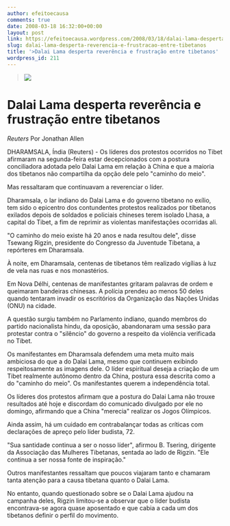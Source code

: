 ```yaml
---
author: efeitoecausa
comments: true
date: 2008-03-18 16:32:00+00:00
layout: post
link: https://efeitoecausa.wordpress.com/2008/03/18/dalai-lama-desperta-reverencia-e-frustracao-entre-tibetanos/
slug: dalai-lama-desperta-reverencia-e-frustracao-entre-tibetanos
title: '>Dalai Lama desperta reverência e frustração entre tibetanos'
wordpress_id: 211
---
```


>[![](http://efeitoecausa.files.wordpress.com/2008/03/dalai.jpg?w=227)](http://efeitoecausa.files.wordpress.com/2008/03/dalai.jpg)  

# Dalai Lama desperta reverência e frustração entre tibetanos 

 

_Reuters_ Por Jonathan Allen

 

DHARAMSALA, Índia (Reuters) - Os líderes dos protestos ocorridos no Tibet afirmaram na segunda-feira estar decepcionados com a postura conciliadora adotada pelo Dalai Lama em relação à China e que a maioria dos tibetanos não compartilha da opção dele pelo "caminho do meio".

 

Mas ressaltaram que continuavam a reverenciar o líder.

 

Dharamsala, o lar indiano do Dalai Lama e do governo tibetano no exílio, tem sido o epicentro dos contundentes protestos realizados por tibetanos exilados depois de soldados e policiais chineses terem isolado Lhasa, a capital do Tibet, a fim de reprimir as violentas manifestações ocorridas ali.

 

"O caminho do meio existe há 20 anos e nada resultou dele", disse Tsewang Rigzin, presidente do Congresso da Juventude Tibetana, a repórteres em Dharamsala.

 

À noite, em Dharamsala, centenas de tibetanos têm realizado vigílias à luz de vela nas ruas e nos monastérios.

 

Em Nova Délhi, centenas de manifestantes gritaram palavras de ordem e queimaram bandeiras chinesas. A polícia prendeu ao menos 50 deles quando tentaram invadir os escritórios da Organização das Nações Unidas (ONU) na cidade.

 

A questão surgiu também no Parlamento indiano, quando membros do partido nacionalista hindu, da oposição, abandonaram uma sessão para protestar contra o "silêncio" do governo a respeito da violência verificada no Tibet.

 

Os manifestantes em Dharamsala defendem uma meta muito mais ambiciosa do que a do Dalai Lama, mesmo que continuem exibindo respeitosamente as imagens dele. O líder espiritual deseja a criação de um Tibet realmente autônomo dentro da China, postura essa descrita como a do "caminho do meio". Os manifestantes querem a independência total.

 

Os líderes dos protestos afirmam que a postura do Dalai Lama não trouxe resultados até hoje e discordam do comunicado divulgado por ele no domingo, afirmando que a China "merecia" realizar os Jogos Olímpicos.

 

Ainda assim, há um cuidado em contrabalançar todas as críticas com declarações de apreço pelo líder budista, 72.

 

"Sua santidade continua a ser o nosso líder", afirmou B. Tsering, dirigente da Associação das Mulheres Tibetanas, sentada ao lado de Rigzin. "Ele continua a ser nossa fonte de inspiração."

 

Outros manifestantes ressaltam que poucos viajaram tanto e chamaram tanta atenção para a causa tibetana quanto o Dalai Lama.

 

No entanto, quando questionado sobre se o Dalai Lama ajudou na campanha deles, Rigzin limitou-se a observar que o líder budista encontrava-se agora quase aposentado e que cabia a cada um dos tibetanos definir o perfil do movimento.

 

 

  


 
